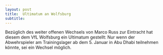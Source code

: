 ```yaml
---
layout: post
title:  Ultimatum an Wolfsburg
subtitle:  
---
```


Bezüglich des weiter offenen Wechsels von Marco Russ zur Eintracht hat diesem dem VfL Wolfsburg ein Ultimatum gestellt: Nur wenn der Abwehrspieler am Trainingslager ab dem 5. Januar in Abu Dhabi teilnehmen könnte, sei ein Wechsel möglich.


